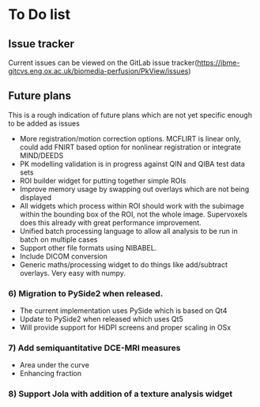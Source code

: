 # To Do list

## Issue tracker

Current issues can be viewed on the GitLab issue tracker(https://ibme-gitcvs.eng.ox.ac.uk/biomedia-perfusion/PkView/issues)

## Future plans

This is a rough indication of future plans which are not yet specific enough to be added as issues

 - More registration/motion correction options. MCFLIRT is linear only, could add FNIRT based option
   for nonlinear registration or integrate MIND/DEEDS
 - PK modelling validation is in progress against QIN and QIBA test data sets
 - ROI builder widget for putting together simple ROIs
 - Improve memory usage by swapping out overlays which are not being displayed
 - All widgets which process within ROI should work with the subimage within the bounding box of the
   ROI, not the whole image. Supervoxels does this already with great performance improvement.
 - Unified batch processing language to allow all analysis to be run in batch on multiple cases
 - Support other file formats using NIBABEL.
 - Include DICOM conversion
 - Generic maths/processing widget to do things like add/subtract overlays. Very easy with numpy.

### 6) Migration to PySide2 when released.
- The current implementation uses PySide which is based on Qt4
- Update to PySide2 when released which uses Qt5
- Will provide support for HiDPI screens and proper scaling in OSx

### 7) Add semiquantitative DCE-MRI measures
- Area under the curve
- Enhancing fraction

### 8) Support Jola with addition of a texture analysis widget
